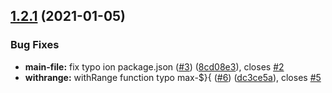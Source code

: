 ## [1.2.1](https://github.com/itstheandre/css-features/compare/v1.2.0...v1.2.1) (2021-01-05)


### Bug Fixes

* **main-file:** fix typo ion package.json ([#3](https://github.com/itstheandre/css-features/issues/3)) ([8cd08e3](https://github.com/itstheandre/css-features/commit/8cd08e3ce7d9ed3471fb17af9ec40466e0b839cf)), closes [#2](https://github.com/itstheandre/css-features/issues/2)
* **withrange:** withRange function typo max-$}{ ([#6](https://github.com/itstheandre/css-features/issues/6)) ([dc3ce5a](https://github.com/itstheandre/css-features/commit/dc3ce5a63782b131de11cd8b8a99651243dc4a60)), closes [#5](https://github.com/itstheandre/css-features/issues/5)
